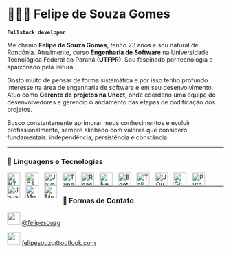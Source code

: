 
# 👨🏻‍💻 Felipe de Souza Gomes

**` Fullstack developer `**

Me chamo **Felipe de Souza Gomes**, tenho 23 anos e sou natural de Rondônia. Atualmente, curso **Engenharia de Software** na Universidade Tecnológica Federal do Paraná **(UTFPR)**. Sou fascinado por tecnologia e apaixonado pela leitura. 

Gosto muito de pensar de forma sistemática e por isso tenho profundo interesse na área de engenharia de software e em seu desenvolvimento. Atuo como **Gerente de projetos na Unect**, onde coordeno uma equipe de desenvolvedores e gerencio o andamento das etapas de codificação dos projetos.

Busco constantemente aprimorar meus conhecimentos e evoluir profissionalmente, sempre alinhado com valores que considero fundamentais: independência, persistência e constância.

---

### 🤖 Linguagens e Tecnologias


<img align="left" alt="HTML" title="HTML" width="30px" style="padding-right: 10px;" src="https://cdn.jsdelivr.net/gh/devicons/devicon@latest/icons/html5/html5-original.svg"/>
<img align="left" alt="CSS" title="CSS" width="30px" style="padding-right: 10px;" src="https://cdn.jsdelivr.net/gh/devicons/devicon@latest/icons/css3/css3-original.svg"/>
<img align="left" alt="JavaScript" title="JavaScript" width="30px" style="padding-right: 10px;" src="https://cdn.jsdelivr.net/gh/devicons/devicon@latest/icons/javascript/javascript-original.svg"/>
<img align="left" alt="TypeScript" title="TypeScript" width="30px" style="padding-right: 10px;" src="https://cdn.jsdelivr.net/gh/devicons/devicon@latest/icons/typescript/typescript-original.svg"/>
<img align="left" alt="React" title="React" width="30px" style="padding-right: 10px;" src="https://cdn.jsdelivr.net/gh/devicons/devicon@latest/icons/react/react-original.svg"/>
<img align="left" alt="Next.js" title="Next.js" width="30px" style="padding-right: 10px;" src="https://cdn.jsdelivr.net/gh/devicons/devicon@latest/icons/nextjs/nextjs-original.svg"/>
<img align="left" alt="Bootstrap" title="Bootstrap" width="30px" style="padding-right: 10px;" src="https://cdn.jsdelivr.net/gh/devicons/devicon@latest/icons/bootstrap/bootstrap-original.svg"/>
<img align="left" alt="Tailwind" title="Tailwind" width="30px" style="padding-right: 10px;" src="https://cdn.jsdelivr.net/gh/devicons/devicon@latest/icons/tailwindcss/tailwindcss-original.svg"/>

<img align="left" alt="JQuery" title="JQuery" width="30px" style="padding-right: 10px;" src="https://cdn.jsdelivr.net/gh/devicons/devicon@latest/icons/jquery/jquery-original.svg"/>
<img align="left" alt="Git" title="Git" width="30px" style="padding-right: 10px;" src="https://cdn.jsdelivr.net/gh/devicons/devicon@latest/icons/git/git-original.svg"/>
<img align="left" alt="Python" title="Python" width="30px" style="padding-right: 10px;" src="https://cdn.jsdelivr.net/gh/devicons/devicon@latest/icons/python/python-original.svg"/>

<img align="left" alt="Java" title="Java" width="30px" style="padding-right: 10px" src="https://cdn.jsdelivr.net/gh/devicons/devicon@latest/icons/java/java-original.svg" />

<img align="left" alt="MongoDB" title="MongoDB" width="30px" style="padding-right: 10px" src="https://cdn.jsdelivr.net/gh/devicons/devicon@latest/icons/mongodb/mongodb-plain-wordmark.svg">

<img align="left" alt="MySQL" title="MySQL" width="30px" style="padding-right: 10px" src="https://cdn.jsdelivr.net/gh/devicons/devicon@latest/icons/mysql/mysql-original.svg">


<br/>

--- 
### 📲 Formas de Contato

<p>
    <img src="https://cdn.jsdelivr.net/gh/devicons/devicon@latest/icons/linkedin/linkedin-original.svg" width="30px"/> 
    <a href="https://www.linkedin.com/in/felipesouzg/" title="Perfil profissional" target="_blank">
        @felipesouzg
    </a>
</p>
<p>
    <img src="https://img.icons8.com/?size=100&id=eKlyMs0XteXZ&format=png&color=000000" width="30px" heigth="20px"/> 
    <a href="mailto:felipesouzg@outlook.com" title="E-mail profissional">
        felipesouzg@outlook.com
    </a>
</p>

          

<br/>

